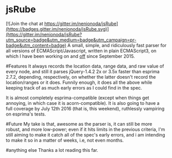 # jsRube

[![Join the chat at https://gitter.im/nenionoda/jsRube](https://badges.gitter.im/nenionoda/jsRube.svg)](https://gitter.im/nenionoda/jsRube?utm_source=badge&utm_medium=badge&utm_campaign=pr-badge&utm_content=badge)
A small, simple, and ridiculously fast parser for all versions of ECMAScript/Javascript, written in plain ECMAScript3, on which I have been working on and [off](https://github.com/nodejs/node/issues/5900) since September 2015.

#Features
It always records the location data, range data, and raw value of every node, and still it parses jQuery-1.4.2 2x or 3.5x faster than esprima 2.7.2, depending, respectively, on whether the latter doesn't record the location/ranges or it does.
Funnily enough, it does all the above while keeping track of as much early errors as I could find in the spec.

It is almost completely esprima-compatible (except when things get annoying, in which case it is acorn-compatible). It is also going to have a full coverage by July 12th 2016 (that is, this weekend), ruthlessly vampiring on esprima's tests.

#Future
My take is that, awesome as the parser is, it can still be more robust, and more low-power; even if it hits limits in the previous criteria, I'm still aiming to make it catch all of the spec's early errors, and i am intending to make it so in a matter of weeks, i.e, not even months.

#anything else
Thanks a lot reading this far.
